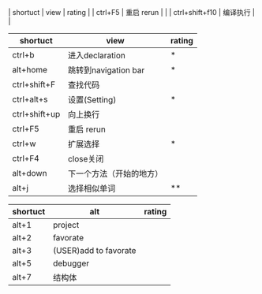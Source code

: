 
| shortuct      | view                     | rating |
| ctrl+F5       | 重启 rerun               |        |
| ctrl+shift+f10       | 编译执行               |        |

| shortuct      | view                     | rating |
| ------------- | ------------------------ | ------ |
| ctrl+b      | 进入declaration     | *      |
| alt+home      | 跳转到navigation bar     | *      |
| ctrl+shift+F  | 查找代码                 |        |
| ctrl+alt+s    | 设置(Setting)            | *      |
| ctrl+shift+up | 向上换行                 |        |
| ctrl+F5       | 重启 rerun               |        |
| ctrl+w        | 扩展选择                 | *      |
| ctrl+F4       | close关闭                |        |
| alt+down      | 下一个方法（开始的地方） |        |
| alt+j         | 选择相似单词             | **     |

  
   

| shortuct | alt                   | rating |
| -------- | --------------------- | ------ |
| alt+1    | project               |        |
| alt+2    | favorate              |        |
| alt+3    | (USER)add to favorate |        |
| alt+5    | debugger              |        |
| alt+7    | 结构体                |        |

